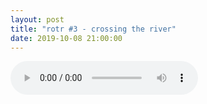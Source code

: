 ```yaml
---
layout: post
title: "rotr #3 - crossing the river"
date: 2019-10-08 21:00:00
---
```


<cut/>

<audio src="eps/rotr-3.opus" controls></audio>
